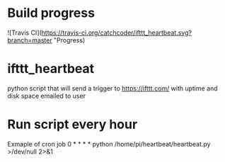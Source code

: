 # Build progress
![Travis CI](https://travis-ci.org/catchcoder/ifttt_heartbeat.svg?branch=master "Progress)
# ifttt_heartbeat
python script that will send a trigger to https://ifttt.com/ with uptime and disk space emailed to user


# Run script every hour
Exmaple of cron job
0 * * * * python /home/pi/heartbeat/heartbeat.py >/dev/null 2>&1

